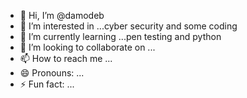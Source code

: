 - 👋 Hi, I’m @damodeb
- 👀 I’m interested in ...cyber security and some coding
- 🌱 I’m currently learning ...pen testing and python
- 💞️ I’m looking to collaborate on ...
- 📫 How to reach me ...
- 😄 Pronouns: ...
- ⚡ Fun fact: ...

<!---
damodeb/damodeb is a ✨ special ✨ repository because its `README.md` (this file) appears on your GitHub profile.
You can click the Preview link to take a look at your changes.
--->
